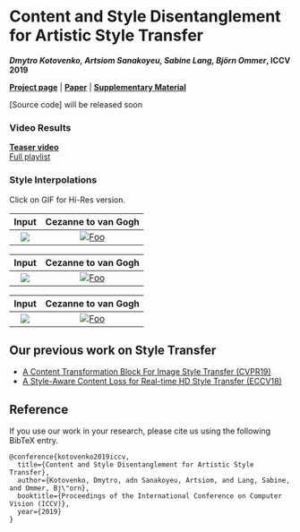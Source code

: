 # Content and Style Disentanglement for Artistic Style Transfer
***Dmytro Kotovenko, Artsiom Sanakoyeu, Sabine Lang, Björn Ommer*,  ICCV 2019**

[**Project page**](https://compvis.github.io/content-style-disentangled-ST/) | 
[**Paper**](https://compvis.github.io/content-style-disentangled-ST/paper.pdf) | 
[**Supplementary Material**](https://compvis.github.io/content-style-disentangled-ST/Content_and_Style_Disentanglement_for_Artistic_Style_Transfer_ICCV19_supplementary.pdf)

[Source code] will be released soon

### Video Results   

[**Teaser video**](https://www.youtube.com/embed/KN_WTcQBUsU)    
[Full playlist](https://www.youtube.com/playlist?list=PLPXplX5Y1SzGOxo22bqZjV1V-_LgcmLnT)


### Style Interpolations
Click on GIF for Hi-Res version.  

Input             |  Cezanne to van Gogh
:-------------------------:|:-------------------------:
![](https://compvis.github.io/content-style-disentangled-ST/images/gif4.jpg) | [![Foo](https://compvis.github.io/content-style-disentangled-ST/images/gif4_hires_optimized_500px.gif "Hi-Res GIF")](https://compvis.github.io/content-style-disentangled-ST/images/gif4_hires_optimized.gif)


Input             |  Cezanne to van Gogh
:-------------------------:|:-------------------------:
![](https://compvis.github.io/content-style-disentangled-ST/images/gif3_500px.jpg)  |  [![Foo](https://compvis.github.io/content-style-disentangled-ST/images/gif3_hires_optimized_500px.gif "Hi-Res GIF")](https://compvis.github.io/content-style-disentangled-ST/images/gif3_hires_optimized.gif)

Input             |  Cezanne to van Gogh
:-------------------------:|:-------------------------:
![](https://compvis.github.io/content-style-disentangled-ST/images/gif7.jpg)  |  [![Foo](https://compvis.github.io/content-style-disentangled-ST/images/gif7_hires_optimized_500px.gif "Hi-Res GIF")](https://compvis.github.io/content-style-disentangled-ST/images/gif7_hires_optimized.gif)

## Our previous work on Style Transfer
- [A Content Transformation Block For Image Style Transfer (CVPR19)](https://github.com/CompVis/content-targeted-style-transfer)
- [A Style-Aware Content Loss for Real-time HD Style Transfer (ECCV18)](https://github.com/CompVis/adaptive-style-transfer)

## Reference
If you use our work in your research, please cite us using the following BibTeX entry.
```
@conference{kotovenko2019iccv,
  title={Content and Style Disentanglement for Artistic Style Transfer},
  author={Kotovenko, Dmytro, adn Sanakoyeu, Artsiom, and Lang, Sabine, and Ommer, Bj\"orn},
  booktitle={Proceedings of the International Conference on Computer Vision (ICCV)},
  year={2019}
}
```
